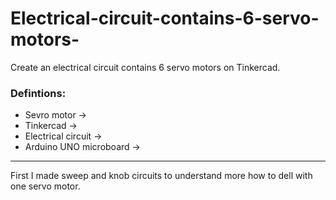 # Electrical-circuit-contains-6-servo-motors-
Create an electrical circuit contains 6 servo motors on Tinkercad.

### Defintions:
- Sevro motor ->
- Tinkercad ->
- Electrical circuit ->
- Arduino UNO microboard ->

-----------------------------------------------------------------------
First I made sweep and knob circuits to understand more how to dell with one servo motor.

